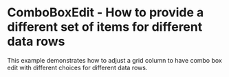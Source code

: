 # ComboBoxEdit - How to provide a different set of items for different data rows


<p>This example demonstrates how to adjust a grid column to have combo box edit with different choices for different data rows.</p>

<br/>


